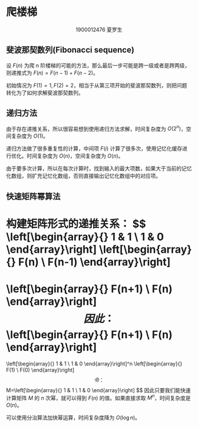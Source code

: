# 爬楼梯

<center>
    1900012476 夏罗生
</center>

## 斐波那契数列(Fibonacci sequence)

设 $F(n)$ 为爬 n 阶楼梯的可能的方法，那么最后一步可能是跨一级或者是跨两级，则递推式为 $F(n)=F(n-1)+F(n-2)$。

初始情况为 $F(1)=1,F(2)=2$，相当于从第三项开始的斐波那契数列，则把问题转化为了如何求解斐波那契数列。

## 递归方法

由于存在递推关系，所以很容易想到使用递归方法求解，时间复杂度为 $O(2^n)$，空间复杂度为 $O(1)$。

递归方法做了很多重复性的计算，中间项 $F(i)$ 计算了很多次，使用记忆化缓存进行优化。时间复杂度为 $O(n)$，空间复杂度为 $O(n)$。

由于要多次计算，所以在每次计算时，找到输入的最大项数，如果大于当前的记忆化数组，则扩充记忆化数组，否则直接输出记忆化数组中的对应项。

## 快速矩阵幂算法

构建矩阵形式的递推关系：
$$
\left[\begin{array}{}
1 & 1 \\
1 & 0
\end{array}\right]
\left[\begin{array}{}
F(n) \\
F(n-1)
\end{array}\right]
=
\left[\begin{array}{}
F(n+1) \\
F(n)
\end{array}\right]
$$
因此：
$$
\left[\begin{array}{}
F(n+1) \\
F(n)
\end{array}\right]
=
\left[\begin{array}{}
1 & 1 \\
1 & 0
\end{array}\right]^n
\left[\begin{array}{}
F(1) \\
F(0)
\end{array}\right]
$$
令：
$$
M=\left[\begin{array}{}
1 & 1 \\
1 & 0
\end{array}\right]
$$
因此只要我们能快速计算矩阵 $M$ 的 $n$ 次幂，就可以得到 $F(n)$ 的值。如果直接求取 $M^n$，时间复杂度是 $O(n)$。

可以使用分治算法加快幂运算，时间复杂度降为 $O(\log n)$。
